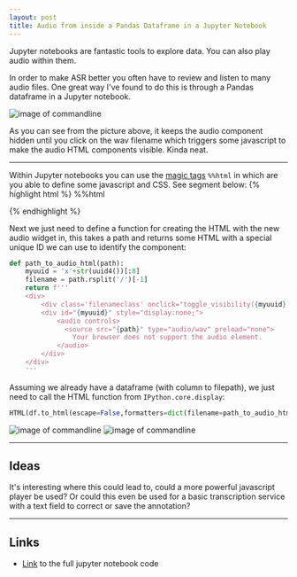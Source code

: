 ```yaml
---
layout: post
title: Audio from inside a Pandas Dataframe in a Jupyter Notebook
---
```

Jupyter notebooks are fantastic tools to explore data. You can also play audio within them.

<div class="message">
  In order to make ASR better you often have to review and listen to many audio files.
  One great way I've found to do this is through a Pandas dataframe in a Jupyter notebook.
</div>


![image of commandline](../../../../public/audio_play.png)

As you can see from the picture above, it keeps the audio component hidden until you click on the wav
filename which triggers some javascript to make the audio HTML components visible. Kinda neat.

____

Within Jupyter notebooks you can use the [magic tags](https://ipython.readthedocs.io/en/stable/interactive/magics.html#cellmagic-html) `%%html` in which are you able to define some javascript and CSS. See segment below:
{% highlight html %}
%%html
<script>

  function toggle_visibility(i)
  {
      if (i.style.display === "none") {
          i.style.display = "block";
      } else {
          i.style.display = "none";
      }
  }
</script>

<style>
  .filenameclass{
      cursor: pointer;
      text-decoration: underline blue;
      text-underline-position: under;
      color: blue;
  }
  audio{
      width: 200px;
  }
</style>
{% endhighlight %}

Next we just need to define a function for creating the HTML with the new audio widget in, this takes a path and returns some HTML with a special unique ID we can use to identify the component:
```python
def path_to_audio_html(path):
    myuuid = 'x'+str(uuid4())[:8]
    filename = path.rsplit('/')[-1]
    return f'''
    <div>
        <div class='filenameclass' onclick="toggle_visibility({myuuid})">{filename}</div>
        <div id="{myuuid}" style="display:none;">
            <audio controls>
              <source src="{path}" type="audio/wav" preload="none">
                Your browser does not support the audio element.
            </audio>
        </div>
    </div>
    '''
```
Assuming we already have a dataframe (with column to filepath), we just need to call the HTML function from `IPython.core.display`:
```python
HTML(df.to_html(escape=False,formatters=dict(filename=path_to_audio_html)))
```

![image of commandline](../../../../public/audio_play2.png)
![image of commandline](../../../../public/audio_play3.png)

-----


## Ideas

It's interesting where this could lead to, could a more powerful javascript player be used?
Or could this even be used for a basic transcription service with a text field to correct or save the annotation?

____

## Links
- [Link](https://github.com/robmsmt/SpeechLoop/blob/master/notebooks/play_audio_in_df.ipynb) to the full jupyter notebook code

